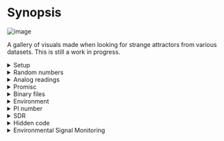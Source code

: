 # Synopsis

![image](https://github.com/invpe/Attracthor/assets/106522950/b8bac192-c2f2-43d3-ba9c-c113fcdc3b41)


A gallery of visuals made when looking for strange attractors from various datasets.
This is still a work in progress.

<details>
<summary>Setup</summary>

# Setup
Following setup is used in this experiment.

- Datasets are raw txt files with numbers

```
13786
11979
16525
30653
18735
12201
12511
```

- All datapoints are applied DSC

```
tPosition _Position;
_Position.x = vValues[a] - vValues[a-1];
_Position.y = vValues[a-1] - vValues[a-2];
_Position.z = vValues[a-2] - vValues[a-3];
```

- Then values are normalized to `<0,1>` so the datapoints once rendered will fit this range in 3D space.

```
_Position.x = (_Position.x-iMinValue)/(iMaxValue-iMinValue);
_Position.y = (_Position.y-iMinValue)/(iMaxValue-iMinValue);
_Position.z = (_Position.z-iMinValue)/(iMaxValue-iMinValue);
```

</details>
<details>
<summary>Random numbers</summary>
# Random numbers
Random and Pseudorandom Data: Begin with sequences of random or pseudorandom numbers generated by different algorithms.

Random numbers are values that are generated unpredictably or without a discernible pattern. They are used in various applications across mathematics, science, statistics, computer science, and many other fields. Random numbers play a crucial role in simulations, games, cryptography, and statistical analysis, among other areas.

## Linux
Data obtained with the use of `generate2.sh`.

Outcomes: _Perfect randomness_ - by the looks of the visualization - no patterns, random distribution of points in the space.

* rpi-armv7l-5.10.63.v7.txt  

  ![image](https://github.com/invpe/Attracthor/assets/106522950/ae0dd648-5d61-4a22-a5c6-2c562c062643)

* linux-x86_64-5.15.0.88.generic.txt 

  ![image](https://github.com/invpe/Attracthor/assets/106522950/08b628af-cae8-4c3f-8a12-a2d42c868705)

* macosx-darwin-23.0.0-x86_64.txt

  ![image](https://github.com/invpe/Attracthor/assets/106522950/c2a3f289-d7f0-474d-8eed-6553b95a93f3)

* random.org
  
  ![image](https://github.com/invpe/Attracthor/assets/106522950/2cba7e32-c45c-4a6f-b07a-3ba94fab3bcb)


## RANDOM WALK
Utilize a distributed network of ESP32 nodes to perform independent Random Walk simulations, generating datasets that can be visualized using Delayed Space Coordinates to search for complex, attractor-like structures.The DSC technique is applied to transform the time series data from the Random Walk into a multidimensional phase space, making it possible to visually analyze the data for patterns.
The visual output is analyzed to identify regions of interest, such as areas where paths frequently cross or converge, which may indicate underlying order within the randomness.
While true attractors are not expected in a pure Random Walk, the visualization might still reveal interesting, dense formations due to the nature of the DSC and the scale of data aggregation.

This approach leverages the inherent unpredictability of Random Walks and the parallel processing capabilities of a distributed network to explore a broad spectrum of stochastic behaviors. By applying DSC and visualization techniques to this exploration, the project seeks to discover patterns that, while not attractors in the classical sense, may exhibit a form of emergent order or statistical regularity that is aesthetically and analytically captivating.

## ESP32

ESP32 contains a hardware random number generator, values from it can be obtained using the APIs esp_random() 
Get one random 32-bit word from hardware RNG.

If Wi-Fi or Bluetooth are enabled, this function returns true random numbers. In other situations, if true random numbers are required then consult the ESP-IDF Programming Guide “Random Number Generation” section for necessary prerequisites.

This function automatically busy-waits to ensure enough external entropy has been introduced into the hardware RNG state, before returning a new random number. This delay is very short (always less than 100 CPU cycles).

Outcomes: _Perfect randomness_ - by the looks of the visualization - no patterns, random distribution of points in the space.

* esp32 no-wifi  

  ![image](https://github.com/invpe/Attracthor/assets/106522950/25dfa05d-0e28-4ded-a260-cb12494b4061)

* esp32 wifi 

  ![image](https://github.com/invpe/Attracthor/assets/106522950/d2f24e09-586b-4f6a-bf99-ff4ccd5bdcca)

</details>
<details>
<summary>Analog readings</summary>

# Analog readings

* esp32 analog read port 26 (M5Stack AtomU)

  ![image](https://github.com/invpe/Attracthor/assets/106522950/2ee59848-103f-4e1d-93ae-521903c6daea)
  ![image](https://github.com/invpe/Attracthor/assets/106522950/5fb0e38d-9fba-4930-924f-c2d8cff32bd3)

</details>
<details>
<summary>Promisc</summary>
  
# Promisc

* esp32 promisc length of packet including Frame Check Sequence(FCS)
  
  Outcomes: Beautifull structure revealed by the visualization technique suggests a certain level of regularity and pattern in the transmission of data packets.

  The areas where points congregate could indicate common packet sizes or frequent data bursts. In network traffic, these could be due to standard packet sizes set by protocols or frequent message types.     The dense areas suggest that these packet sizes are common, while sparser areas would represent less common packet sizes
  In the context of network data, we might not be dealing with attractors in the traditional dynamical systems sense but rather with "attractors" of typical behavior.
  For example, if certain packet sizes are more prevalent due to the underlying protocol optimizations or data transmission patterns, they might form attractor-like structures.



  ![image](https://github.com/invpe/Attracthor/assets/106522950/db216731-d5dd-42b8-a466-5ac9aaf9a937)


* esp32 promisc RSSI of 100000 frames
  
  This image presents another compelling visualization, this time focusing on the RSSI (Received Signal Strength Indicator) of Wi-Fi frames, which has been plotted using Delayed Space Coordinates
  
  Signal Strength Distribution: The RSSI values are indicative of the signal strength at which the Wi-Fi frames are received. A dense cluster of points may signify that the signal strength for a large number of frames is consistently within a certain range.

  Spatial Patterns: The Delayed Space Coordinates method can reveal certain patterns that may indicate repetitive or periodic characteristics in signal strength. If these patterns are circular or elliptical, it could imply a cyclic nature of the signal's strength changes over time or space.
  
  Outcomes: While this may not depict a classical attractor found in dynamical systems, the dense central region could metaphorically be considered as an attractor, indicating that the RSSI values tend to "cluster" around this region more frequently than others.
  The convergence of lines towards the center suggests a commonality in the RSSI readings, possibly the most frequent values or a mean signal strength around which other values fluctuate.Points that diverge significantly from the central clusters could represent outliers in signal strength, possibly due to interference, distance from the source, or other anomalies.

 ![Screenshot from 2023-11-05 15-27-43](https://github.com/invpe/Attracthor/assets/106522950/4cfaa8e7-51ee-41c2-8168-aa9c419fe382)

</details>
<details>
<summary>Binary files</summary>
# BINARY

When looking for interesting attractor(like) structures, we deep dive to binary visualization.
Outcomes: The observation of different binary files look similar, especially around the "core,". 
This similarity can be attributed to the common structures that binary files often share, such as headers, standard metadata, and sometimes even common code libraries. 
Other (non compiled binaries) reveal their own structures that are aligned with their internal format.

* viewer - without debug information

  ![image](https://github.com/invpe/Attracthor/assets/106522950/b190eadb-d4b9-4ea1-9b5e-5a48cf58e437)


* viewer - with debug information (-g)

  ![image](https://github.com/invpe/Attracthor/assets/106522950/2da4b8f8-8e5e-440a-b870-5357acda296f)

* esp32 sketch compiled

  ![image](https://github.com/invpe/Attracthor/assets/106522950/17178264-016e-4854-9c06-52bdff111bcd)
  
* /bin/ps - first 42300 datapoints

  ![image](https://github.com/invpe/Attracthor/assets/106522950/4f42a5db-885b-402e-96e2-46c03bd39e9f)

* .max file

  ![image](https://github.com/invpe/Attracthor/assets/106522950/a31c9648-bfb4-4600-bbf2-1e6b6f66d40b)

</details>
<details>
<summary>Environment</summary>


# ENVIRONMENT

Include data from physical systems, which might be from experiments that record aspects like temperature fluctuations, population dynamics, or economic data series.

## PPM

* PM1,2.5,10 readings from 2021 (full year)

 ![image](https://github.com/invpe/Attracthor/assets/106522950/4f2068c1-5ee4-43ec-b7a3-e3caeea3c9d7)

 ![image](https://github.com/invpe/Attracthor/assets/106522950/9ee7e5e2-c79a-4842-a3cb-98b854dd769e)

 ![image](https://github.com/invpe/Attracthor/assets/106522950/77010b47-6e12-4c73-a0ab-6582bc2f79c1)


  

## TEMPERATURE

* Temperature readings from 2021 (full year)
  
  Outcomes: The dense core suggests a strong central tendency in the temperature data, meaning there's a range of temperature values that occur more frequently than others. This is often seen in temperature data due to consistent seasonal patterns.Fluctuations from this core may represent seasonal changes, with less frequent extreme temperatures occurring farther from the center.
Temperature typically changes in a continuous, rather than discrete, manner. This means that readings will often be clustered around a moving average, creating a dense region in a visualization like this one. Any points that are far from the dense core might represent anomalous days where the temperature was significantly higher or lower than the norm for that time of year.


  ![image](https://github.com/invpe/Attracthor/assets/106522950/516dca1e-9268-4638-9fdd-da84633a27b2)
 

 
## HUMIDITY

* Humidity readings from 2021 (full year)

  Outcomes: As above

  ![image](https://github.com/invpe/Attracthor/assets/106522950/23944ee8-5eb2-4dfc-9099-9ea21a615a8e)
  
</details>
<details>
<summary>PI number</summary>

# PI

![image](https://github.com/user-attachments/assets/0c7e0982-1f01-49c5-9bc7-a7c7b8ddaf44)


While the digits of Pi are deterministic (they’re not truly random since Pi is a known constant), they have long been used as a pseudo-random source in various fields of research. The decimal expansion of Pi appears to be "normal," meaning each digit (0-9) should appear with equal probability in the long run, and sequences of digits are believed to behave like a random sequence.

Applying DSC (or Takens’ embedding) to the digits of Pi would involve reconstructing the phase space as if Pi's digits represented some underlying dynamical system. The idea is to see if any hidden patterns or structures (like strange attractors) emerge when Pi's digits are treated like time series data.

This is unconventional because Pi isn’t usually considered a chaotic system—its digits are not generated by a chaotic process but by a well-defined algorithm. However, from an exploratory standpoint, if any structure like an attractor were to appear, it would be fascinating, potentially suggesting some unknown structure in Pi's decimal expansion.

Outcomes: No Clear Structure, The digits of Pi may behave like random noise in your visualization, which would also be a result, showing that Pi's digits have no hidden chaotic structure in the context of your experiment.

</details>
<details>
<summary>SDR</summary>


# SDR
Using an SDR (Software Defined Radio) device to explore the noise from surroundings.
The electromagnetic noise captured by an SDR is essentially a time series of signal strengths that can be quite complex, influenced by a wide array of factors such as human-made signals, natural atmospheric phenomena, and cosmic sources. 

## Capture the Data

- Tune to an Empty Frequency: Find a frequency that is not used for any active transmission. The noise in this empty channel might be more indicative of natural or environmental electromagnetic noise.
- Broad Spectrum Analysis: Alternatively, capture a broad spectrum of frequencies. This can give more comprehensive dataset that includes various sources of noise and signals.
- Raw IQ Data: Record the raw IQ (in-phase and quadrature) data, which preserves the full information of the received signal and would be more suitable for complex analysis.

</details>
<details>
<summary>Hidden code</summary>

# Hidden Codes
We generate a dataset that hides a "code" or pattern within, we consider embedding a series of structured values among random data, simulating a hidden message or signal. 

1. Start with a Random Dataset: Generate random numbers or capture natural data (like sound or sensor inputs) for the baseline.
2. Inject a Structured Pattern: Introduce a recurring numerical pattern or waveform, such as repeating sequences or signals that gradually increase/decrease.
3. Obscure with Noise: Add random fluctuations or random data to mask the structure, making it less apparent visually.
4. DSC and Entropy Analysis: Run this dataset through the system to see if the structured pattern lowers the entropy value, making it easier to detect clusters.

 
`0.6 noise level`

![image](https://github.com/user-attachments/assets/bc19a11c-7460-444e-ab53-84e17bc7b4da)

`0.7 noise level`

![image](https://github.com/user-attachments/assets/bf21d55e-ce9c-45c3-9109-3bb15be27649)

`0.8 noise level`

![image](https://github.com/user-attachments/assets/64aa124c-8b9f-4504-ab9a-6b9bcb4542d9)

`0.9 noise level`

![image](https://github.com/user-attachments/assets/8ce6b47e-8a2a-4562-9d72-53f64a4917ec)

Outcomes: As we adjust the noise level, we see the data's central structure becoming more evident and distinct at lower noise levels. This visualizes how the noise gradually reveals the hidden "code" or pattern within the data.

</details>
<details>
<summary>Environmental Signal Monitoring</summary>
  
# Electromagnetic noise
Passively monitoring the electromagnetic environment, capturing any signal fluctuations that might occur due to natural or human-made events. Placing an ESP32 with an exposed analog pin (e.g., connected to a wire acting as an antenna) in the garden, you could pick up environmental electromagnetic noise, radio frequency interference, or even fluctuations in the surrounding electrical field. These readings would likely be very sensitive to changes in the environment, weather conditions, or even nearby electronics.

![image](https://github.com/user-attachments/assets/5857739e-6cb1-4967-aba3-1fe429154146)


What could we be doing with this?

- Environmental Signal Monitoring: You’d be passively monitoring the electromagnetic environment, capturing any signal fluctuations that might occur due to natural or human-made events.

- Noise Detection: This setup would likely capture noise from nearby sources, such as household electronics, distant radio stations, or power lines. You could analyze this data to see if any unusual signals or patterns emerge over time.

- Signal Analysis: By analyzing the noise captured, we might stumble upon strange periodic signals, interference, or even anomalies that deviate from expected randomness.


## Setup

We will run ESP32 node with [sketch](https://github.com/invpe/Attracthor/blob/main/Generators/ANTENOWIEC.ino), that will expose an endpoint with analog readings from the pin (A0) where a wire is connected. A simple python sketch, will request for readings every second, and write value to a file. A new file will be created every `10000` samples ( around 2.5hrs ).

```
-rw-rw-r-- 1 invpe invpe  20K Oct  7 19:45 antenowiec_1.txt
-rw-rw-r-- 1 invpe invpe  20K Oct  7 22:56 antenowiec_2.txt
-rw-rw-r-- 1 invpe invpe  20K Oct  8 02:04 antenowiec_3.txt
-rw-rw-r-- 1 invpe invpe  20K Oct  8 05:14 antenowiec_4.txt
-rw-rw-r-- 1 invpe invpe  20K Oct  8 08:32 antenowiec_5.txt
-rw-rw-r-- 1 invpe invpe  20K Oct  8 11:40 antenowiec_6.txt
-rw-rw-r-- 1 invpe invpe  12K Oct  8 13:37 antenowiec_7.txt
```

We will run a distributed task with [Tesselator](https://github.com/invpe/Tesselator) to perform DSC calculate points per bin and return `entropy` value for each of the files. See the task details [here](https://github.com/invpe/Tesselator/blob/main/Tasks/tessie_chaos.c). Yes this could be easily done on a single machine, but with more sources being added i want this to be picked up by ULP devices, not a laptop working 24x7.

![image](https://github.com/user-attachments/assets/f01e4e14-f943-4d1d-a29b-52c779528f04)


```
Output from the Tesselator task:

# Bin (-5, -5): Points = 12
# Bin (-5, -4): Points = 0
# Bin (-5, -3): Points = 0

...
# Bin (4, 0): Points = 10
# Bin (4, 1): Points = 0
# Bin (4, 2): Points = 0
# Bin (4, 3): Points = 2
# Bin (4, 4): Points = 5900
# Entropy = 0.529664
```
 




</details>

